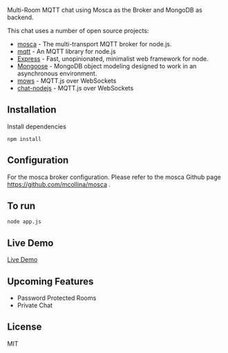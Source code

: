 <p>Multi-Room MQTT chat using Mosca as the Broker and MongoDB as backend.</p>
<p>This chat uses a number of open source projects:</p>
<ul>
<li><a href="https://github.com/mcollina/mosca">mosca</a> - The multi-transport MQTT broker for node.js.</li>
<li><a href="https://github.com/adamvr/MQTT.js">mqtt</a> - An MQTT library for node.js</li>
<li><a href="http://expressjs.com">Express</a> - Fast, unopinionated, minimalist web framework for node.</li>
<li><a href="https://github.com/LearnBoost/mongoose">Mongoose</a> - MongoDB object modeling designed to work in an asynchronous environment.</li>
<li><a href="https://github.com/mcollina/mows">mows</a> - MQTT.js over WebSockets</li>
<li><a href="http://uditalias.github.com/chat-nodejs/public">chat-nodejs</a> - MQTT.js over WebSockets   </li>
</ul>
<h2>Installation</h2>
<p>Install dependencies</p>
<pre><code class="lang-sh">npm install</code></pre>
<h2>Configuration</h2>
<p>For the mosca broker configuration. Please refer to the mosca Github page <a href="https://github.com/mcollina/mosca">https://github.com/mcollina/mosca</a> . </p>
<h2>To run</h2>
<pre><code class="lang-sh">node app.js</code></pre>
<h2>Live Demo</h2>
<p><a href="http://mqttdemochat.cloudapp.net/">Live Demo</a></p>
<h2>Upcoming Features</h2>
<ul>
<li>Password Protected Rooms</li>
<li>Private Chat</li>
</ul>
<h2>License</h2>
<p>MIT</p>
